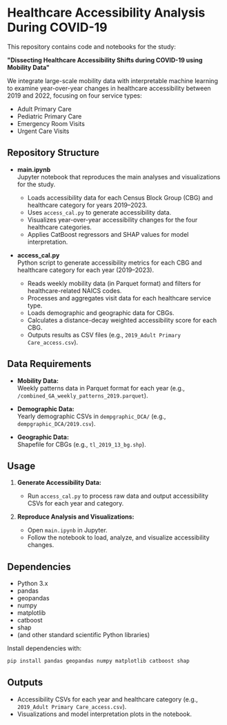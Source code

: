 # Healthcare Accessibility Analysis During COVID-19

This repository contains code and notebooks for the study:

**"Dissecting Healthcare Accessibility Shifts during COVID-19 using Mobility Data"**

We integrate large-scale mobility data with interpretable machine learning to examine year-over-year changes in healthcare accessibility between 2019 and 2022, focusing on four service types:
- Adult Primary Care
- Pediatric Primary Care
- Emergency Room Visits
- Urgent Care Visits

## Repository Structure

- **main.ipynb**  
  Jupyter notebook that reproduces the main analyses and visualizations for the study.  
  - Loads accessibility data for each Census Block Group (CBG) and healthcare category for years 2019–2023.
  - Uses `access_cal.py` to generate accessibility data.
  - Visualizes year-over-year accessibility changes for the four healthcare categories.
  - Applies CatBoost regressors and SHAP values for model interpretation.

- **access_cal.py**  
  Python script to generate accessibility metrics for each CBG and healthcare category for each year (2019–2023).
  - Reads weekly mobility data (in Parquet format) and filters for healthcare-related NAICS codes.
  - Processes and aggregates visit data for each healthcare service type.
  - Loads demographic and geographic data for CBGs.
  - Calculates a distance-decay weighted accessibility score for each CBG.
  - Outputs results as CSV files (e.g., `2019_Adult Primary Care_access.csv`).

## Data Requirements

- **Mobility Data:**  
  Weekly patterns data in Parquet format for each year (e.g., `/combined_GA_weekly_patterns_2019.parquet`).

- **Demographic Data:**  
  Yearly demographic CSVs in `dempgraphic_DCA/` (e.g., `dempgraphic_DCA/2019.csv`).

- **Geographic Data:**  
  Shapefile for CBGs (e.g., `tl_2019_13_bg.shp`).

## Usage

1. **Generate Accessibility Data:**
   - Run `access_cal.py` to process raw data and output accessibility CSVs for each year and category.

2. **Reproduce Analysis and Visualizations:**
   - Open `main.ipynb` in Jupyter.
   - Follow the notebook to load, analyze, and visualize accessibility changes.

## Dependencies

- Python 3.x
- pandas
- geopandas
- numpy
- matplotlib
- catboost
- shap
- (and other standard scientific Python libraries)

Install dependencies with:
```bash
pip install pandas geopandas numpy matplotlib catboost shap
```

## Outputs

- Accessibility CSVs for each year and healthcare category (e.g., `2019_Adult Primary Care_access.csv`).
- Visualizations and model interpretation plots in the notebook.